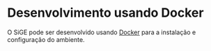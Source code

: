 # Desenvolvimento usando Docker

O SiGE pode ser desenvolvido usando [Docker](https://www.docker.com/) para a instalação e configuração do ambiente.

